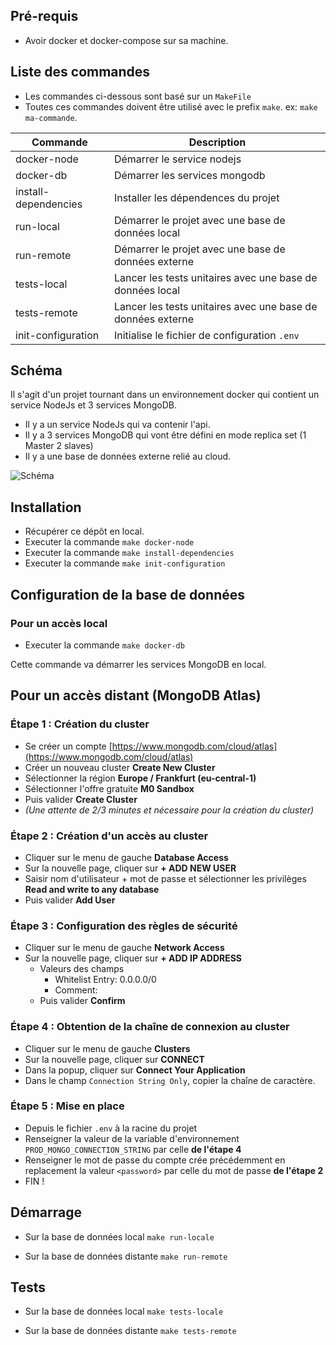## Pré-requis

* Avoir docker et docker-compose sur sa machine.

## Liste des commandes

* Les commandes ci-dessous sont basé sur un `MakeFile`
* Toutes ces commandes doivent être utilisé avec le prefix `make`. ex: `make ma-commande`.

| Commande | Description |
| --- | --- |
| docker-node | Démarrer le service nodejs |
| docker-db | Démarrer les services mongodb |
| install-dependencies | Installer les dépendences du projet |
| run-local | Démarrer le projet avec une base de données local |
| run-remote | Démarrer le projet avec une base de données externe |
| tests-local | Lancer les tests unitaires avec une base de données local |
| tests-remote | Lancer les tests unitaires avec une base de données externe |
| init-configuration | Initialise le fichier de configuration `.env`

## Schéma

Il s'agit d'un projet tournant dans un environnement docker qui contient un service NodeJs et 3 services MongoDB.

* Il y a un service NodeJs qui va contenir l'api.
* Il y a 3 services MongoDB qui vont être défini en mode replica set (1 Master 2 slaves)
* Il y a une base de données externe relié au cloud.

![Schéma](https://raw.githubusercontent.com/musps/mds-mongodb-nodejs/master/doc/images/schema.png "Schéma")

## Installation
* Récupérer ce dépôt en local.
* Executer la commande `make docker-node`
* Executer la commande `make install-dependencies`
* Executer la commande `make init-configuration`

## Configuration de la base de données

### Pour un accès local
* Executer la commande `make docker-db`

Cette commande va démarrer les services MongoDB en local.

## Pour un accès distant (MongoDB Atlas)

### Étape 1 : Création du cluster
* Se créer un compte [https://www.mongodb.com/cloud/atlas](https://www.mongodb.com/cloud/atlas)
* Créer un nouveau cluster **Create New Cluster**
* Sélectionner la région **Europe / Frankfurt (eu-central-1)**
* Sélectionner l'offre gratuite **M0 Sandbox**
* Puis valider **Create Cluster**
* *(Une attente de 2/3 minutes et nécessaire pour la création du cluster)*

### Étape 2 : Création d'un accès au cluster
* Cliquer sur le menu de gauche **Database Access**
* Sur la nouvelle page, cliquer sur **+ ADD NEW USER**
* Saisir nom d'utilisateur + mot de passe et sélectionner les privilèges **Read and write to any database**
* Puis valider **Add User**

### Étape 3 : Configuration des règles de sécurité
* Cliquer sur le menu de gauche **Network Access**
* Sur la nouvelle page, cliquer sur **+ ADD IP ADDRESS**
  * Valeurs des champs
    * Whitelist Entry: 0.0.0.0/0
    * Comment:
  * Puis valider **Confirm**

### Étape 4 : Obtention de la chaîne de connexion au cluster
* Cliquer sur le menu de gauche **Clusters**
* Sur la nouvelle page, cliquer sur **CONNECT**
* Dans la popup, cliquer sur **Connect Your Application**
* Dans le champ `Connection String Only`, copier la chaîne de caractère.

### Étape 5 : Mise en place
* Depuis le fichier `.env` à la racine du projet
* Renseigner la valeur de la variable d'environnement `PROD_MONGO_CONNECTION_STRING` par celle **de l'étape 4**
* Renseigner le mot de passe du compte crée précédemment en replacement la valeur `<password>`  par celle du mot de passe **de l'étape 2**
* FIN !

## Démarrage

* Sur la base de données local
  `make run-locale`

* Sur la base de données distante
  `make run-remote`

## Tests

* Sur la base de données local
  `make tests-locale`

* Sur la base de données distante
  `make tests-remote`
